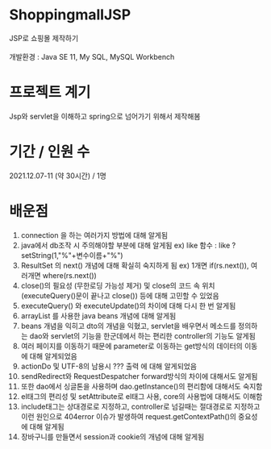 # ShoppingmallJSP
JSP로 쇼핑몰 제작하기
<br><br>
개발환경 : Java SE 11, My SQL, MySQL Workbench

# 프로젝트 계기
Jsp와 servlet을 이해하고 spring으로 넘어가기 위해서 제작해봄

# 기간 / 인원 수
2021.12.07-11 (약 30시간) / 1명

# 배운점
1. connection 을 하는 여러가지 방법에 대해 알게됨
2. java에서 db조작 시 주의해야할 부분에 대해 알게됨 ex) like 함수 : like ?  setString(1,"%"+변수이름+"%")
3. ResultSet 의 next() 개념에 대해 확실히 숙지하게 됨 ex) 1개면 if(rs.next()), 여러개면 where(rs.next())
4. close()의 필요성 (무한로딩 가능성 제거) 및 close의 코드 속 위치(executeQuery()문이 끝나고 close()) 등에 대해 고민할 수 있었음 
5. executeQuery() 와 executeUpdate()의 차이에 대해 다시 한 번 알게됨
6. arrayList 를 사용한 java beans 개념에 대해 알게됨
7. beans 개념을 익히고 dto의 개념을 익혔고, servlet을 배우면서 메소드를 정의하는 dao와 servlet의 기능을 한군데에서 하는 편리한 controller의 기능도 알게됨
8. 여러 페이지를 이동하기 때문에 parameter로 이동하는 get방식의 데이터의 이동에 대해 알게되었음
9. actionDo 및 UTF-8의 남용시 ??? 출력 에 대해 알게되었음
10. sendRedirect와 RequestDespatcher forward방식의 차이에 대해서도 알게됨
11. 또한 dao에서 싱글톤을 사용하며 dao.getInstance()의 편리함에 대해서도 숙지함
12. el태그의 편리성 및 setAttribute로 el태그 사용, core의 사용법에 대해서도 이해함
13. include태그는 상대경로로 지정하고, controller로 넘길때는 절대경로로 지정하고 이런 원인으로 404error 이슈가 발생하여 request.getContextPath()의 중요성에 대해 알게됨
14. 장바구니를 만들면서 session과 cookie의 개념에 대해 알게됨
